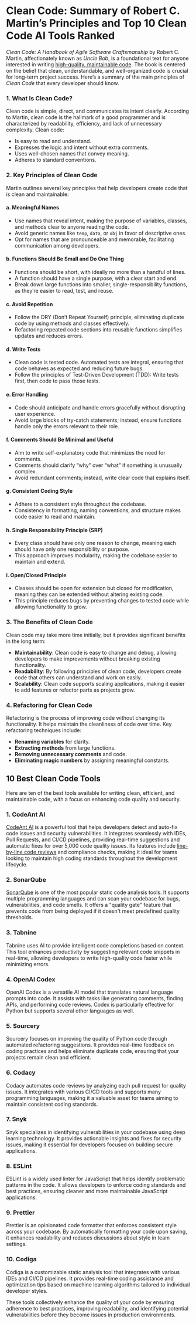 # **Clean Code: Summary of Robert C. Martin’s Principles and Top 10 Clean Code AI Tools Ranked**

*Clean Code: A Handbook of Agile Software Craftsmanship* by Robert C. Martin, affectionately known as *Uncle Bob*, is a foundational text for anyone interested in writing [high-quality, maintainable code](https://www.codeant.ai/blogs/best-code-quality-tools). The book is centered on the belief that clean, understandable, and well-organized code is crucial for long-term project success. Here’s a summary of the main principles of *Clean Code* that every developer should know.

### 1. **What Is Clean Code?**
Clean code is simple, direct, and communicates its intent clearly. According to Martin, clean code is the hallmark of a good programmer and is characterized by readability, efficiency, and lack of unnecessary complexity. Clean code:
   - Is easy to read and understand.
   - Expresses the logic and intent without extra comments.
   - Uses well-chosen names that convey meaning.
   - Adheres to standard conventions.

### 2. **Key Principles of Clean Code**

Martin outlines several key principles that help developers create code that is clean and maintainable:

#### a. **Meaningful Names**
   - Use names that reveal intent, making the purpose of variables, classes, and methods clear to anyone reading the code.
   - Avoid generic names like `temp`, `data`, or `obj` in favor of descriptive ones.
   - Opt for names that are pronounceable and memorable, facilitating communication among developers.

#### b. **Functions Should Be Small and Do One Thing**
   - Functions should be short, with ideally no more than a handful of lines.
   - A function should have a single purpose, with a clear start and end.
   - Break down large functions into smaller, single-responsibility functions, as they’re easier to read, test, and reuse.

#### c. **Avoid Repetition**
   - Follow the DRY (Don’t Repeat Yourself) principle, eliminating duplicate code by using methods and classes effectively.
   - Refactoring repeated code sections into reusable functions simplifies updates and reduces errors.

#### d. **Write Tests**
   - Clean code is tested code. Automated tests are integral, ensuring that code behaves as expected and reducing future bugs.
   - Follow the principles of Test-Driven Development (TDD): Write tests first, then code to pass those tests.

#### e. **Error Handling**
   - Code should anticipate and handle errors gracefully without disrupting user experience.
   - Avoid large blocks of try-catch statements; instead, ensure functions handle only the errors relevant to their role.

#### f. **Comments Should Be Minimal and Useful**
   - Aim to write self-explanatory code that minimizes the need for comments.
   - Comments should clarify “why” over “what” if something is unusually complex.
   - Avoid redundant comments; instead, write clear code that explains itself.

#### g. **Consistent Coding Style**
   - Adhere to a consistent style throughout the codebase.
   - Consistency in formatting, naming conventions, and structure makes code easier to read and maintain.

#### h. **Single Responsibility Principle (SRP)**
   - Every class should have only one reason to change, meaning each should have only one responsibility or purpose.
   - This approach improves modularity, making the codebase easier to maintain and extend.

#### i. **Open/Closed Principle**
   - Classes should be open for extension but closed for modification, meaning they can be extended without altering existing code.
   - This principle reduces bugs by preventing changes to tested code while allowing functionality to grow.

### 3. **The Benefits of Clean Code**

Clean code may take more time initially, but it provides significant benefits in the long term:
   - **Maintainability**: Clean code is easy to change and debug, allowing developers to make improvements without breaking existing functionality.
   - **Readability**: By following principles of clean code, developers create code that others can understand and work on easily.
   - **Scalability**: Clean code supports scaling applications, making it easier to add features or refactor parts as projects grow.

### 4. **Refactoring for Clean Code**

Refactoring is the process of improving code without changing its functionality. It helps maintain the cleanliness of code over time. Key refactoring techniques include:
   - **Renaming variables** for clarity.
   - **Extracting methods** from large functions.
   - **Removing unnecessary comments** and code.
   - **Eliminating magic numbers** by assigning meaningful constants.

## 10 Best Clean Code Tools

Here are ten of the best tools available for writing clean, efficient, and maintainable code, with a focus on enhancing code quality and security.

### ****1. CodeAnt AI****

[CodeAnt AI](https://www.codeant.ai) is a powerful tool that helps developers detect and auto-fix code issues and security vulnerabilities. It integrates seamlessly with IDEs, Pull Requests, and CI/CD pipelines, providing real-time suggestions and automatic fixes for over 5,000 code quality issues. Its features include [line-by-line code reviews](https://github.com/rushout09/code-review-checklist) and compliance checks, making it ideal for teams looking to maintain high coding standards throughout the development lifecycle.

### ****2. SonarQube****

[SonarQube](https://www.codeant.ai/blogs/best-sonarqube-alternatives) is one of the most popular static code analysis tools. It supports multiple programming languages and can scan your codebase for bugs, vulnerabilities, and code smells. It offers a "quality gate" feature that prevents code from being deployed if it doesn't meet predefined quality thresholds.

### ****3. Tabnine****

Tabnine uses AI to provide intelligent code completions based on context. This tool enhances productivity by suggesting relevant code snippets in real-time, allowing developers to write high-quality code faster while minimizing errors.

### ****4. OpenAI Codex****

OpenAI Codex is a versatile AI model that translates natural language prompts into code. It assists with tasks like generating comments, finding APIs, and performing code reviews. Codex is particularly effective for Python but supports several other languages as well.

### ****5. Sourcery****

Sourcery focuses on improving the quality of Python code through automated refactoring suggestions. It provides real-time feedback on coding practices and helps eliminate duplicate code, ensuring that your projects remain clean and efficient.

### ****6. Codacy****

Codacy automates code reviews by analyzing each pull request for quality issues. It integrates with various CI/CD tools and supports many programming languages, making it a valuable asset for teams aiming to maintain consistent coding standards.

### ****7. Snyk****

Snyk specializes in identifying vulnerabilities in your codebase using deep learning technology. It provides actionable insights and fixes for security issues, making it essential for developers focused on building secure applications.

### ****8. ESLint****

ESLint is a widely used linter for JavaScript that helps identify problematic patterns in the code. It allows developers to enforce coding standards and best practices, ensuring cleaner and more maintainable JavaScript applications.

### ****9. Prettier****

Prettier is an opinionated code formatter that enforces consistent style across your codebase. By automatically formatting your code upon saving, it enhances readability and reduces discussions about style in team settings.

### ****10. Codiga****

Codiga is a customizable static analysis tool that integrates with various IDEs and CI/CD pipelines. It provides real-time coding assistance and optimization tips based on machine learning algorithms tailored to individual developer styles.

These tools collectively enhance the quality of your code by ensuring adherence to best practices, improving readability, and identifying potential vulnerabilities before they become issues in production environments.

